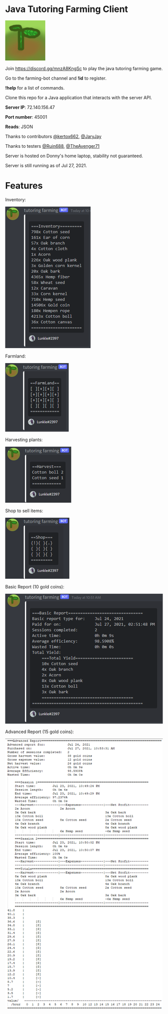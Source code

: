 # Java Tutoring Farming Client

![](screenshots/serverLogo.png)

Join https://discord.gg/mnzA8KngSc to play the java tutoring farming game.

Go to the farming-bot channel and **!id** to register.

**!help** for a list of commands.

Clone this repo for a Java application that interacts with the server API.

**Server IP**: 72.140.156.47

**Port number**: 45001

**Reads**: JSON

Thanks to contributors [@kertox662](https://github.com/kertox662), [@JaryJay](https://github.com/JaryJay)

Thanks to testers [@Ruin688](https://github.com/Ruin688), [@TheAvenger71](https://github.com/TheAvenger71)

Server is hosted on Donny's home laptop, stability not guaranteed.

Server is still running as of Jul 27, 2021.


# Features
Inventory:

![](screenshots/inventory.png)

Farmland:

![](screenshots/farmLand.png)

Harvesting plants:

![](screenshots/harvest.png)

Shop to sell items:

![](screenshots/shop.png)

Basic Report (10 gold coins):

![](screenshots/basicReport.png)

Advanced Report (15 gold coins):

![](screenshots/advancedReport.png)
